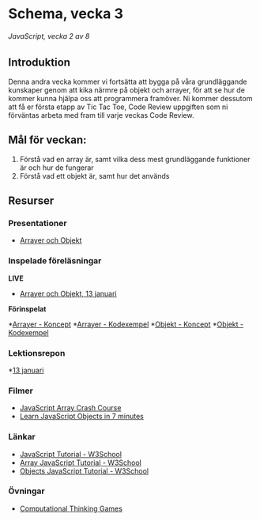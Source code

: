 # Schema, vecka 3
###### JavaScript, vecka 2 av 8

## Introduktion

Denna andra vecka kommer vi fortsätta att bygga på våra grundläggande kunskaper genom att kika närmre på objekt och arrayer, för att se hur de kommer kunna hjälpa oss att programmera framöver. Ni kommer dessutom att få er första etapp av Tic Tac Toe, Code Review uppgiften som ni förväntas arbeta med fram till varje veckas Code Review.


## Mål för veckan:

1. Förstå vad en array är, samt vilka dess mest grundläggande funktioner är och hur de fungerar
2. Förstå vad ett objekt är, samt hur det används


## Resurser

### Presentationer

* [Arrayer och Objekt](https://docs.google.com/presentation/d/1D7Kbi_W74NrLYWrIzB2enPjDAVyrzOdn/edit?usp=sharing&ouid=117251319654116712560&rtpof=true&sd=true)


### Inspelade föreläsningar

**LIVE**
* [Arrayer och Objekt, 13 januari]()

**Förinspelat**

*[Arrayer - Koncept](https://vimeo.com/760941929/2c430d9fda)
*[Arrayer - Kodexempel](https://vimeo.com/760941992/790a734d24)
*[Objekt - Koncept](https://vimeo.com/760940640/b6fb00d671)
*[Objekt - Kodexempel](https://vimeo.com/760940674/e6e58cf8d8)

### Lektionsrepon

*[13 januari]()

### Filmer

* [JavaScript Array Crash Course](https://www.youtube.com/watch?v=7W4pQQ20nJg)
* [Learn JavaScript Objects in 7 minutes](https://www.youtube.com/watch?v=lo7o91qLzxc)

### Länkar

* [JavaScript Tutorial - W3School](https://www.w3schools.com/js/default.asp)
* [Array JavaScript Tutorial - W3School](https://www.w3schools.com/js/js_arrays.asp)
* [Objects JavaScript Tutorial - W3School](https://www.w3schools.com/js/js_objects.asp)


### Övningar 

* [Computational Thinking Games](https://github.com/fu-javascript-fe24/week-2-exercise-computational-thinking-games/tree/main)






